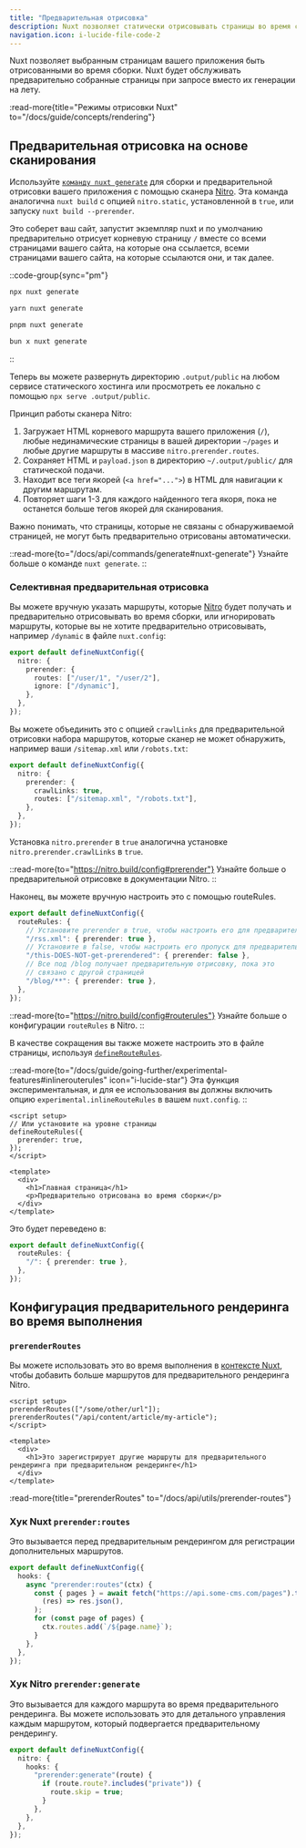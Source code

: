 ```yaml
---
title: "Предварительная отрисовка"
description: Nuxt позволяет статически отрисовывать страницы во время сборки для улучшения производительности и SEO-метрик
navigation.icon: i-lucide-file-code-2
---
```


Nuxt позволяет выбранным страницам вашего приложения быть отрисованными во время сборки. Nuxt будет обслуживать предварительно собранные страницы при запросе вместо их генерации на лету.

:read-more{title="Режимы отрисовки Nuxt" to="/docs/guide/concepts/rendering"}

## Предварительная отрисовка на основе сканирования

Используйте [`команду nuxt generate`](/docs/api/commands/generate) для сборки и предварительной отрисовки вашего приложения с помощью сканера [Nitro](/docs/guide/concepts/server-engine). Эта команда аналогична `nuxt build` с опцией `nitro.static`, установленной в `true`, или запуску `nuxt build --prerender`.

Это соберет ваш сайт, запустит экземпляр nuxt и по умолчанию предварительно отрисует корневую страницу `/` вместе со всеми страницами вашего сайта, на которые она ссылается, всеми страницами вашего сайта, на которые ссылаются они, и так далее.

::code-group{sync="pm"}

```bash [npm]
npx nuxt generate
```

```bash [yarn]
yarn nuxt generate
```

```bash [pnpm]
pnpm nuxt generate
```

```bash [bun]
bun x nuxt generate
```

::

Теперь вы можете развернуть директорию `.output/public` на любом сервисе статического хостинга или просмотреть ее локально с помощью `npx serve .output/public`.

Принцип работы сканера Nitro:

1. Загружает HTML корневого маршрута вашего приложения (`/`), любые нединамические страницы в вашей директории `~/pages` и любые другие маршруты в массиве `nitro.prerender.routes`.
2. Сохраняет HTML и `payload.json` в директорию `~/.output/public/` для статической подачи.
3. Находит все теги якорей (`<a href="...">`) в HTML для навигации к другим маршрутам.
4. Повторяет шаги 1-3 для каждого найденного тега якоря, пока не останется больше тегов якорей для сканирования.

Важно понимать, что страницы, которые не связаны с обнаруживаемой страницей, не могут быть предварительно отрисованы автоматически.

::read-more{to="/docs/api/commands/generate#nuxt-generate"}
Узнайте больше о команде `nuxt generate`.
::

### Селективная предварительная отрисовка

Вы можете вручную указать маршруты, которые [Nitro](/docs/guide/concepts/server-engine) будет получать и предварительно отрисовывать во время сборки, или игнорировать маршруты, которые вы не хотите предварительно отрисовывать, например `/dynamic` в файле `nuxt.config`:

```ts twoslash [nuxt.config.ts]
export default defineNuxtConfig({
  nitro: {
    prerender: {
      routes: ["/user/1", "/user/2"],
      ignore: ["/dynamic"],
    },
  },
});
```

Вы можете объединить это с опцией `crawlLinks` для предварительной отрисовки набора маршрутов, которые сканер не может обнаружить, например ваши `/sitemap.xml` или `/robots.txt`:

```ts twoslash [nuxt.config.ts]
export default defineNuxtConfig({
  nitro: {
    prerender: {
      crawlLinks: true,
      routes: ["/sitemap.xml", "/robots.txt"],
    },
  },
});
```

Установка `nitro.prerender` в `true` аналогична установке `nitro.prerender.crawlLinks` в `true`.

::read-more{to="https://nitro.build/config#prerender"}
Узнайте больше о предварительной отрисовке в документации Nitro.
::

Наконец, вы можете вручную настроить это с помощью routeRules.

```ts twoslash [nuxt.config.ts]
export default defineNuxtConfig({
  routeRules: {
    // Установите prerender в true, чтобы настроить его для предварительной отрисовки
    "/rss.xml": { prerender: true },
    // Установите в false, чтобы настроить его пропуск для предварительной отрисовки
    "/this-DOES-NOT-get-prerendered": { prerender: false },
    // Все под /blog получает предварительную отрисовку, пока это
    // связано с другой страницей
    "/blog/**": { prerender: true },
  },
});
```

::read-more{to="https://nitro.build/config#routerules"}
Узнайте больше о конфигурации `routeRules` в Nitro.
::

В качестве сокращения вы также можете настроить это в файле страницы, используя [`defineRouteRules`](/docs/api/utils/define-route-rules).

::read-more{to="/docs/guide/going-further/experimental-features#inlinerouterules" icon="i-lucide-star"}
Эта функция экспериментальная, и для ее использования вы должны включить опцию `experimental.inlineRouteRules` в вашем `nuxt.config`.
::

```vue [pages/index.vue]
<script setup>
// Или установите на уровне страницы
defineRouteRules({
  prerender: true,
});
</script>

<template>
  <div>
    <h1>Главная страница</h1>
    <p>Предварительно отрисована во время сборки</p>
  </div>
</template>
```

Это будет переведено в:

```ts [nuxt.config.ts]
export default defineNuxtConfig({
  routeRules: {
    "/": { prerender: true },
  },
});
```

## Конфигурация предварительного рендеринга во время выполнения

### `prerenderRoutes`

Вы можете использовать это во время выполнения в [контексте Nuxt](/docs/guide/going-further/nuxt-app#the-nuxt-context), чтобы добавить больше маршрутов для предварительного рендеринга Nitro.

```vue [pages/index.vue]
<script setup>
prerenderRoutes(["/some/other/url"]);
prerenderRoutes("/api/content/article/my-article");
</script>

<template>
  <div>
    <h1>Это зарегистрирует другие маршруты для предварительного рендеринга при предварительном рендеринге</h1>
  </div>
</template>
```

:read-more{title="prerenderRoutes" to="/docs/api/utils/prerender-routes"}

### Хук Nuxt `prerender:routes`

Это вызывается перед предварительным рендерингом для регистрации дополнительных маршрутов.

```ts [nuxt.config.ts]
export default defineNuxtConfig({
  hooks: {
    async "prerender:routes"(ctx) {
      const { pages } = await fetch("https://api.some-cms.com/pages").then(
        (res) => res.json(),
      );
      for (const page of pages) {
        ctx.routes.add(`/${page.name}`);
      }
    },
  },
});
```

### Хук Nitro `prerender:generate`

Это вызывается для каждого маршрута во время предварительного рендеринга. Вы можете использовать это для детального управления каждым маршрутом, который подвергается предварительному рендерингу.

```ts [nuxt.config.ts]
export default defineNuxtConfig({
  nitro: {
    hooks: {
      "prerender:generate"(route) {
        if (route.route?.includes("private")) {
          route.skip = true;
        }
      },
    },
  },
});
```